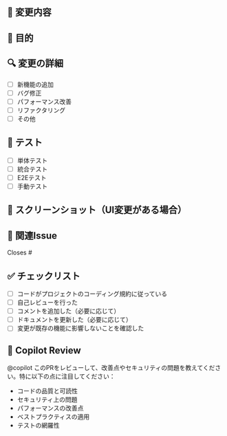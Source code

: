 ## 📝 変更内容

<!-- このPRで何を変更したかを簡潔に説明してください -->

## 🎯 目的

<!-- なぜこの変更が必要だったかを説明してください -->

## 🔍 変更の詳細

<!-- 具体的な変更内容を箇条書きで記載してください -->

- [ ] 新機能の追加
- [ ] バグ修正
- [ ] パフォーマンス改善
- [ ] リファクタリング
- [ ] その他

## 🧪 テスト

<!-- どのようなテストを行ったかを記載してください -->

- [ ] 単体テスト
- [ ] 統合テスト
- [ ] E2Eテスト
- [ ] 手動テスト

## 📸 スクリーンショット（UI変更がある場合）

<!-- UI変更がある場合はスクリーンショットを添付してください -->

## 🔗 関連Issue

<!-- 関連するIssueがあれば記載してください -->

Closes #

## ✅ チェックリスト

- [ ] コードがプロジェクトのコーディング規約に従っている
- [ ] 自己レビューを行った
- [ ] コメントを追加した（必要に応じて）
- [ ] ドキュメントを更新した（必要に応じて）
- [ ] 変更が既存の機能に影響しないことを確認した

## 🤖 Copilot Review

<!-- Copilotにレビューを依頼する場合は以下のコメントを追加してください -->

@copilot このPRをレビューして、改善点やセキュリティの問題を教えてください。特に以下の点に注目してください：

- コードの品質と可読性
- セキュリティ上の問題
- パフォーマンスの改善点
- ベストプラクティスの適用
- テストの網羅性
